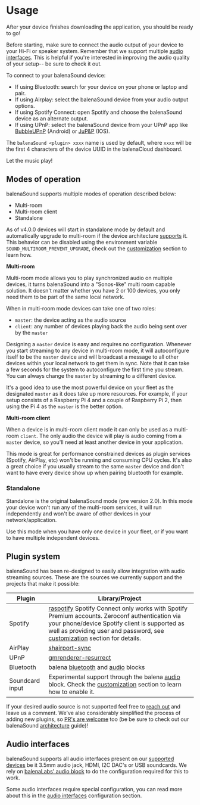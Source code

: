 # Usage

After your device finishes downloading the application, you should be ready to go!

Before starting, make sure to connect the audio output of your device to your Hi-Fi or speaker system. Remember that we support multiple [audio interfaces](../docs/audio-interfaces). This is helpful if you're interested in improving the audio quality of your setup-- be sure to check it out.

To connect to your balenaSound device:

* If using Bluetooth: search for your device on your phone or laptop and pair.
* If using Airplay: select the balenaSound device from your audio output options.
* If using Spotify Connect: open Spotify and choose the balenaSound device as an alternate output.
* If using UPnP: select the balenaSound device from your UPnP app like [BubbleUPnP](https://play.google.com/store/apps/details?id=com.bubblesoft.android.bubbleupnp) (Android) or [JuP&P](https://apps.apple.com/app/jup-p-upnp-player-und-fernbedienung/id1069722311) (IOS).

The `balenaSound <plugin> xxxx` name is used by default, where `xxxx` will be the first 4 characters of the device UUID in the balenaCloud dashboard.

Let the music play!

## Modes of operation

balenaSound supports multiple modes of operation described below:

* Multi-room
* Multi-room client
* Standalone

As of v4.0.0 devices will start in standalone mode by default and automatically upgrade to multi-room if the device architecture [supports](../docs/device-support#recommended) it. This behavior can be disabled using the environment variable `SOUND_MULTIROOM_PREVENT_UPGRADE`, check out the [customization](../docs/customization#general) section to learn how.

**Multi-room**

Multi-room mode allows you to play synchronized audio on multiple devices, it turns balenaSound into a "Sonos-like" multi room capable solution. It doesn't matter whether you have 2 or 100 devices, you only need them to be part of the same local network.

When in multi-room mode devices can take one of two roles:

* `master`: the device acting as the audio source
* `client`: any number of devices playing back the audio being sent over by the `master`

Designing a `master` device is easy and requires no configuration. Whenever you start streaming to any device in multi-room mode, it will autoconfigure itself to be the `master` device and will broadcast a message to all other devices within your local network to get them in sync. Note that it can take a few seconds for the system to autoconfigure the first time you stream.
You can always change the `master` by streaming to a different device.

It's a good idea to use the most powerful device on your fleet as the designated `master` as it does take up more resources. For example, if your setup consists of a Raspberry Pi 4 and a couple of Raspberry Pi 2, then using the Pi 4 as the `master` is the better option.

**Multi-room client**

When a device is in multi-room client mode it can only be used as a multi-room `client`. The only audio the device will play is audio coming from a `master` device, so you'll need at least another device in your application.

This mode is great for performance constrained devices as plugin services (Spotify, AirPlay, etc) won't be running and consuming CPU cycles. It's also a great choice if you usually stream to the same `master` device and don't want to have every device show up when pairing bluetooth for example.

### Standalone

Standalone is the original balenaSound mode (pre version 2.0). In this mode your device won't run any of the multi-room services, it will run independently and won't be aware of other devices in your network/application.

Use this mode when you have only one device in your fleet, or if you want to have multiple independent devices.

## Plugin system

balenaSound has been re-designed to easily allow integration with audio streaming sources. These are the sources we currently support and the projects that make it possible:

| Plugin | Library/Project |
| ------ | ------ |
| Spotify | [raspotify](https://github.com/dtcooper/raspotify/) Spotify Connect only works with Spotify Premium accounts. Zeroconf authentication via your phone/device Spotify client is supported as well as providing user and password, see [customization](../docs/customization#plugins) section for details. |
| AirPlay | [shairport-sync](https://github.com/mikebrady/shairport-sync/) |
| UPnP | [gmrenderer-resurrect](https://github.com/hzeller/gmrender-resurrect) |
| Bluetooth | balena [bluetooth](https://github.com/balenablocks/bluetooth/) and [audio](https://github.com/balenablocks/audio) blocks |
| Soundcard input | Experimental support through the balena [audio](https://github.com/balenablocks/audio) block. Check the [customization](../docs/customization#plugins) section to learn how to enable it. |

If your desired audio source is not supported feel free to [reach out](../docs/support#contact-us) and leave us a comment. We've also considerably simplified the process of adding new plugins, so [PR's are welcome](../../contributing) too (be be sure to check out our balenaSound [architecture](../../contributing/architecture) guide)!

## Audio interfaces

balenaSound supports all audio interfaces present on our [supported devices](../docs/device-support) be it 3.5mm audio jack, HDMI, I2C DAC's or USB soundcards. We rely on [balenaLabs' audio block](https://github.com/balenablocks/audio) to do the configuration required for this to work.

Some audio interfaces require special configuration, you can read more about this in the [audio interfaces](../docs/audio-interfaces) configuration section.
